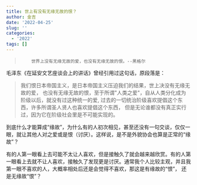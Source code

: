 ```yaml
---
title: 世上有没有无缘无故的恨？
author: 金吉
date: '2022-04-25'
slug: ''
categories:
  - '2022'
tags: []
---
```



>         世界上没有无缘无故的爱，也没有无缘无故的恨。--黑格尔

                                 
毛泽东《在延安文艺座谈会上的讲话》曾经引用过这句话，原段落是：

> 我们恨日本帝国主义，是日本帝国主义压迫我们的结果，世上决没有无缘无故的爱，
也没有无缘无故的恨，至于所谓"人类之爱"，自从人类分化成为阶级以后，就没有过这种统一的爱, 过去的一切统治阶级喜欢提倡这个东西，许多所谓圣人贤人也喜欢提倡这个东西，
但是无论谁都没有真正实行过，因为它在阶级社会里是不可能实现的。


到底什么才能算成“缘故”，为什么有的人初次相见，甚至还没有一句交谈，仅仅一眼，就让其他人对之爱或是恨（讨厌）。这样说，是不是外貌协会也算是正常的“缘故”？


有的人第一眼看上去可能不太让人喜欢，但是接触久了就会越来越欣赏。有的人第一眼看上去就不让人喜欢，接触久了发现更是讨厌。通常我个人比较主观，并且我第一眼不喜欢的人，大概率相处后还是会觉得不喜欢，那这是有缘故的“恨”， 还是无缘故“恨”？





